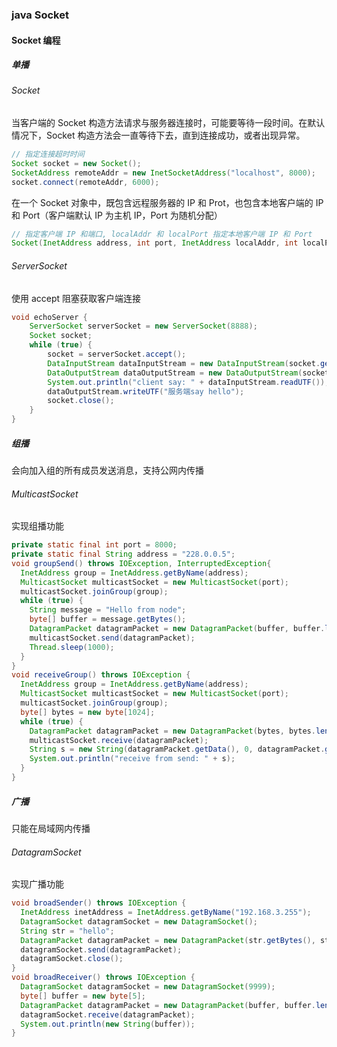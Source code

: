 ### java Socket

#### Socket 编程

##### 单播

###### *Socket*

当客户端的 Socket 构造方法请求与服务器连接时，可能要等待一段时间。在默认情况下，Socket 构造方法会一直等待下去，直到连接成功，或者出现异常。

```java
// 指定连接超时时间
Socket socket = new Socket();
SocketAddress remoteAddr = new InetSocketAddress("localhost", 8000);
socket.connect(remoteAddr, 6000);
```

在一个 Socket 对象中，既包含远程服务器的 IP 和 Prot，也包含本地客户端的 IP 和 Port（客户端默认 IP 为主机 IP，Port 为随机分配）

```java
// 指定客户端 IP 和端口, localAddr 和 localPort 指定本地客户端 IP 和 Port
Socket(InetAddress address, int port, InetAddress localAddr, int localPort)
```

###### *ServerSocket*

使用 accept 阻塞获取客户端连接

```java
void echoServer {
  	ServerSocket serverSocket = new ServerSocket(8888);
  	Socket socket;
  	while (true) {
        socket = serverSocket.accept();
        DataInputStream dataInputStream = new DataInputStream(socket.getInputStream());
        DataOutputStream dataOutputStream = new DataOutputStream(socket.getOutputStream());
        System.out.println("client say: " + dataInputStream.readUTF());
        dataOutputStream.writeUTF("服务端say hello");
        socket.close();
  	}
}
```

##### 组播

会向加入组的所有成员发送消息，支持公网内传播

###### *MulticastSocket*

实现组播功能

```java
private static final int port = 8000;
private static final String address = "228.0.0.5";
void groupSend() throws IOException, InterruptedException{
  InetAddress group = InetAddress.getByName(address);
  MulticastSocket multicastSocket = new MulticastSocket(port);
  multicastSocket.joinGroup(group);
  while (true) {
    String message = "Hello from node";
    byte[] buffer = message.getBytes();
    DatagramPacket datagramPacket = new DatagramPacket(buffer, buffer.length, group, port);
    multicastSocket.send(datagramPacket);
    Thread.sleep(1000);
  }
}
void receiveGroup() throws IOException {
  InetAddress group = InetAddress.getByName(address);
  MulticastSocket multicastSocket = new MulticastSocket(port);
  multicastSocket.joinGroup(group);
  byte[] bytes = new byte[1024];
  while (true) {
    DatagramPacket datagramPacket = new DatagramPacket(bytes, bytes.length);
    multicastSocket.receive(datagramPacket);
    String s = new String(datagramPacket.getData(), 0, datagramPacket.getLength());
    System.out.println("receive from send: " + s);
  }
}
```

##### 广播

只能在局域网内传播

###### *DatagramSocket*

实现广播功能

```java
void broadSender() throws IOException {
  InetAddress inetAddress = InetAddress.getByName("192.168.3.255");
  DatagramSocket datagramSocket = new DatagramSocket();
  String str = "hello";
  DatagramPacket datagramPacket = new DatagramPacket(str.getBytes(), str.getBytes().length, inetAddress, 9999);
  datagramSocket.send(datagramPacket);
  datagramSocket.close();
}
void broadReceiver() throws IOException {
  DatagramSocket datagramSocket = new DatagramSocket(9999);
  byte[] buffer = new byte[5];
  DatagramPacket datagramPacket = new DatagramPacket(buffer, buffer.length);
  datagramSocket.receive(datagramPacket);
  System.out.println(new String(buffer));
}
```

